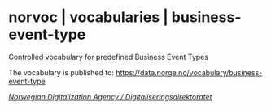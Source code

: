 # norvoc | vocabularies | business-event-type

Controlled vocabulary for predefined Business Event Types

The vocabulary is published to: https://data.norge.no/vocabulary/business-event-type

[_Norwegian Digitalization Agency / Digitaliseringsdirektoratet_](https://digdir.no/)
